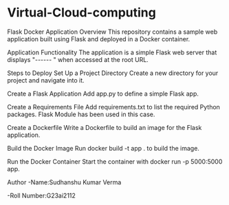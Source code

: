 # Virtual-Cloud-computing

Flask Docker Application
Overview
This repository contains a sample web application built using Flask and deployed in a Docker container.

Application Functionality
The application is a simple Flask web server that displays "------ " when accessed at the root URL.

Steps to Deploy
Set Up a Project Directory Create a new directory for your project and navigate into it.

Create a Flask Application Add app.py to define a simple Flask app.

Create a Requirements File Add requirements.txt to list the required Python packages. Flask Module has been used in this case.

Create a Dockerfile Write a Dockerfile to build an image for the Flask application.

Build the Docker Image Run docker build -t app . to build the image.

Run the Docker Container Start the container with docker run -p 5000:5000 app.

Author
-Name:Sudhanshu Kumar Verma

-Roll Number:G23ai2112
